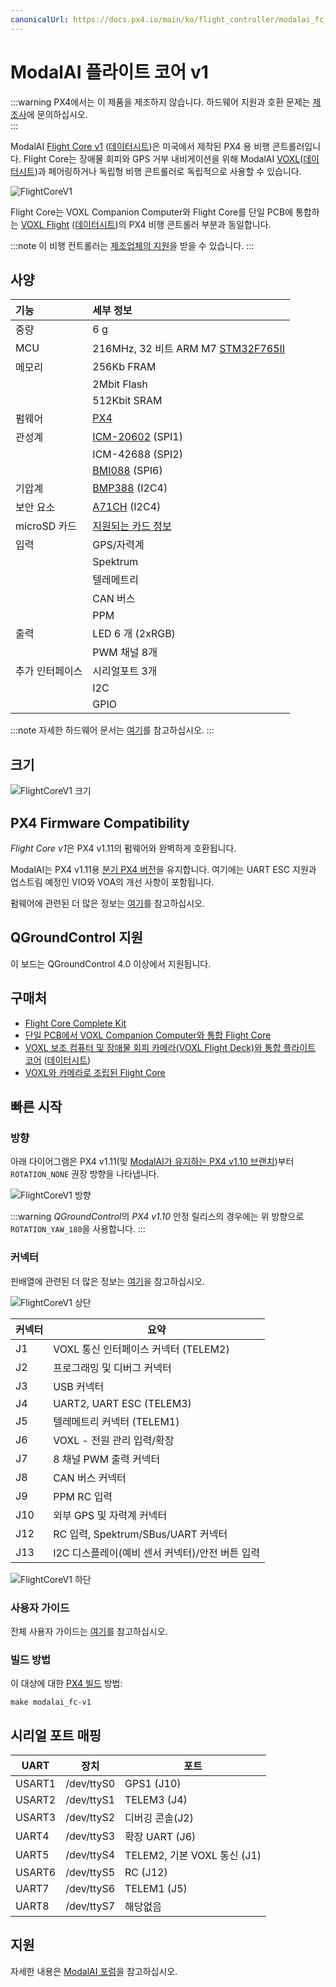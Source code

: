 ```yaml
---
canonicalUrl: https://docs.px4.io/main/ko/flight_controller/modalai_fc_v1
---
```


# ModalAI 플라이트 코어 v1

:::warning PX4에서는 이 제품을 제조하지 않습니다. 하드웨어 지원과 호환 문제는 [제조사](https://forum.modalai.com/)에 문의하십시오.<br/>
:::

ModalAI [Flight Core v1](https://modalai.com/flight-core) ([데이터시트](https://docs.modalai.com/flight-core-datasheet))은 미국에서 제작된 PX4 용 비행 콘트롤러입니다. Flight Core는 장애물 회피와 GPS 거부 내비게이션을 위해 ModalAI [VOXL](https://modalai.com/voxl)([데이터시트](https://docs.modalai.com/voxl-datasheet/))과 페어링하거나 독립형 비행 콘트롤러로 독립적으로 사용할 수 있습니다.

![FlightCoreV1](../../assets/flight_controller/modalai/fc_v1/main.jpg)

Flight Core는 VOXL Companion Computer와 Flight Core를 단일 PCB에 통합하는 [VOXL Flight](https://www.modalai.com/voxl-flight) ([데이터시트](https://docs.modalai.com/voxl-flight-datasheet/))의 PX4 비행 콘트롤러 부분과 동일합니다.

:::note
이 비행 컨트롤러는 [제조업체의 지원](../flight_controller/autopilot_manufacturer_supported.md)을 받을 수 있습니다.
:::


## 사양

| 기능         | 세부 정보                                                                                                                                                           |
|:---------- |:--------------------------------------------------------------------------------------------------------------------------------------------------------------- |
| 중량         | 6 g                                                                                                                                                             |
| MCU        | 216MHz, 32 비트 ARM M7 [STM32F765II](https://www.st.com/en/microcontrollers-microprocessors/stm32f765ii.html)                                                     |
| 메모리        | 256Kb FRAM                                                                                                                                                      |
|            | 2Mbit Flash                                                                                                                                                     |
|            | 512Kbit SRAM                                                                                                                                                    |
| 펌웨어        | [PX4](https://github.com/PX4/PX4-Autopilot/tree/release/1.13/boards/modalai/fc-v1)                                                                                      |
| 관성계        | [ICM-20602](https://www.invensense.com/products/motion-tracking/6-axis/icm-20602/) (SPI1)                                                                       |
|            | ICM-42688 (SPI2)                                                                                                                                                |
|            | [BMI088](https://www.bosch-sensortec.com/bst/products/all_products/bmi088_1) (SPI6)                                                                             |
| 기압계        | [BMP388](https://www.bosch-sensortec.com/products/environmental-sensors/pressure-sensors/bmp388/) (I2C4)                                                        |
| 보안 요소      | [A71CH](https://www.nxp.com/products/security-and-authentication/authentication/plug-and-trust-the-fast-easy-way-to-deploy-secure-iot-connections:A71CH) (I2C4) |
| microSD 카드 | [지원되는 카드 정보](../dev_log/logging.md#sd-cards)                                                                                                                    |
| 입력         | GPS/자력계                                                                                                                                                         |
|            | Spektrum                                                                                                                                                        |
|            | 텔레메트리                                                                                                                                                           |
|            | CAN 버스                                                                                                                                                          |
|            | PPM                                                                                                                                                             |
| 출력         | LED 6 개 (2xRGB)                                                                                                                                                 |
|            | PWM 채널 8개                                                                                                                                                       |
| 추가 인터페이스   | 시리얼포트 3개                                                                                                                                                        |
|            | I2C                                                                                                                                                             |
|            | GPIO                                                                                                                                                            |

:::note
자세한 하드웨어 문서는 [여기](https://docs.modalai.com/flight-core-datasheet/)를 참고하십시오.
:::

## 크기

![FlightCoreV1 크기](../../assets/flight_controller/modalai/fc_v1/dimensions.png)


## PX4 Firmware Compatibility

*Flight Core v1*은 PX4 v1.11의 펌웨어와 완벽하게 호환됩니다.

ModalAI는 PX4 v1.11용 [분기 PX4 버전](https://github.com/modalai/px4-firmware/tree/modalai-1.11)을 유지합니다. 여기에는 UART ESC 지원과 업스트림 예정인 VIO와 VOA의 개선 사항이 포함됩니다.

펌웨어에 관련된 더 많은 정보는 [여기](https://docs.modalai.com/flight-core-firmware/)를 참고하십시오.

## QGroundControl 지원

이 보드는 QGroundControl 4.0 이상에서 지원됩니다.

## 구매처

- [Flight Core Complete Kit](https://modalai.com/flight-core)
- [단일 PCB에서 VOXL Companion Computer와 통합 Flight Core](https://modalai.com/flight-core)
- [VOXL 보조 컴퓨터 및 장애물 회피 카메라(VOXL Flight Deck)와 통합 플라이트 코어](https://modalai.com/flight-deck) ([데이터시트](https://docs.modalai.com/voxl-flight-deck-platform-datasheet/))
- [VOXL와 카메라로 조립된 Flight Core](https://shop.modalai.com/products/voxl-flight-deck-r1)

## 빠른 시작

### 방향

아래 다이어그램은 PX4 v1.11(및 [ModalAI가 유지하는 PX4 v1.10 브랜치](https://github.com/modalai/px4-firmware/tree/modalai-1.10))부터 `ROTATION_NONE` 권장 방향을 나타냅니다.

![FlightCoreV1 방향](../../assets/flight_controller/modalai/fc_v1/orientation.png)

:::warning
*QGroundControl*의 *PX4 v1.10* 안정 릴리스의 경우에는 위 방향으로 `ROTATION_YAW_180`을 사용합니다.
:::

### 커넥터

핀배열에 관련된 더 많은 정보는 [여기](https://docs.modalai.com/flight-core-datasheet-connectors)을 참고하십시오.

![FlightCoreV1 상단](../../assets/flight_controller/modalai/fc_v1/top.png)

| 커넥터 | 요약                            |
| --- | ----------------------------- |
| J1  | VOXL 통신 인터페이스 커넥터 (TELEM2)    |
| J2  | 프로그래밍 및 디버그 커넥터               |
| J3  | USB 커넥터                       |
| J4  | UART2, UART ESC (TELEM3)      |
| J5  | 텔레메트리 커넥터 (TELEM1)            |
| J6  | VOXL - 전원 관리 입력/확장            |
| J7  | 8 채널 PWM 출력 커넥터               |
| J8  | CAN 버스 커넥터                    |
| J9  | PPM RC 입력                     |
| J10 | 외부 GPS 및 자력계 커넥터              |
| J12 | RC 입력, Spektrum/SBus/UART 커넥터 |
| J13 | I2C 디스플레이(예비 센서 커넥터)/안전 버튼 입력 |

![FlightCoreV1 하단](../../assets/flight_controller/modalai/fc_v1/bottom.png)

### 사용자 가이드

전체 사용자 가이드는 [여기](https://docs.modalai.com/flight-core-manual/)를 참고하십시오.


### 빌드 방법

이 대상에 대한 [PX4 빌드](../dev_setup/building_px4.md) 방법:

```
make modalai_fc-v1
```

## 시리얼 포트 매핑

| UART   | 장치         | 포트                      |
| ------ | ---------- | ----------------------- |
| USART1 | /dev/ttyS0 | GPS1 (J10)              |
| USART2 | /dev/ttyS1 | TELEM3 (J4)             |
| USART3 | /dev/ttyS2 | 디버깅 콘솔(J2)              |
| UART4  | /dev/ttyS3 | 확장 UART (J6)            |
| UART5  | /dev/ttyS4 | TELEM2, 기본 VOXL 통신 (J1) |
| USART6 | /dev/ttyS5 | RC (J12)                |
| UART7  | /dev/ttyS6 | TELEM1 (J5)             |
| UART8  | /dev/ttyS7 | 해당없음                    |

<!-- Note: Got ports using https://github.com/PX4/PX4-user_guide/pull/672#issuecomment-598198434 -->

## 지원

자세한 내용은 [ModalAI 포럼](https://forum.modalai.com/category/10/flight-core)을 참고하십시오.
